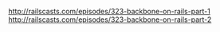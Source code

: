 http://railscasts.com/episodes/323-backbone-on-rails-part-1
http://railscasts.com/episodes/323-backbone-on-rails-part-2
